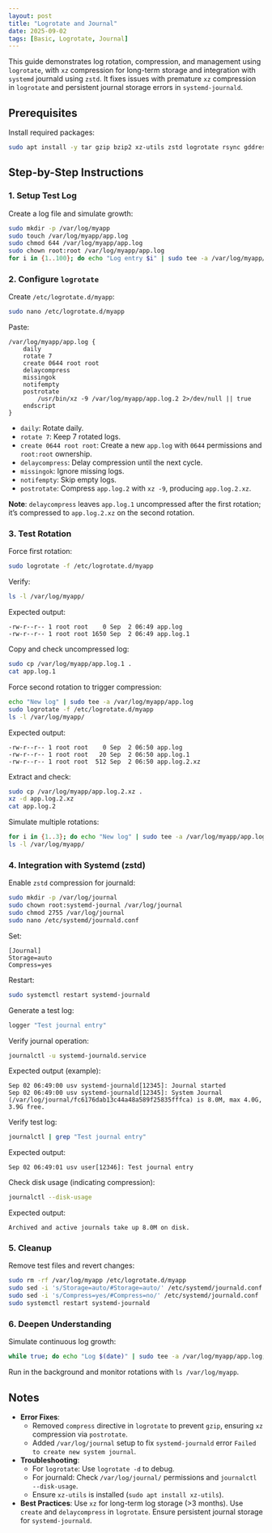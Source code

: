 ```yaml
---
layout: post
title: "Logrotate and Journal"
date: 2025-09-02
tags: [Basic, Logrotate, Journal]
---
```


This guide demonstrates log rotation, compression, and management using `logrotate`, with `xz` compression for long-term storage and integration with `systemd` journald using `zstd`. It fixes issues with premature `xz` compression in `logrotate` and persistent journal storage errors in `systemd-journald`.

## Prerequisites

Install required packages:

```bash
sudo apt install -y tar gzip bzip2 xz-utils zstd logrotate rsync gddrescue testdisk extundelete e2fsprogs xfsprogs lvm2
```

## Step-by-Step Instructions

### 1. Setup Test Log

Create a log file and simulate growth:

```bash
sudo mkdir -p /var/log/myapp
sudo touch /var/log/myapp/app.log
sudo chmod 644 /var/log/myapp/app.log
sudo chown root:root /var/log/myapp/app.log
for i in {1..100}; do echo "Log entry $i" | sudo tee -a /var/log/myapp/app.log; done
```

### 2. Configure `logrotate`

Create `/etc/logrotate.d/myapp`:

```bash
sudo nano /etc/logrotate.d/myapp
```

Paste:

```
/var/log/myapp/app.log {
    daily
    rotate 7
    create 0644 root root
    delaycompress
    missingok
    notifempty
    postrotate
        /usr/bin/xz -9 /var/log/myapp/app.log.2 2>/dev/null || true
    endscript
}
```

- `daily`: Rotate daily.
- `rotate 7`: Keep 7 rotated logs.
- `create 0644 root root`: Create a new `app.log` with `0644` permissions and `root:root` ownership.
- `delaycompress`: Delay compression until the next cycle.
- `missingok`: Ignore missing logs.
- `notifempty`: Skip empty logs.
- `postrotate`: Compress `app.log.2` with `xz -9`, producing `app.log.2.xz`.

**Note**: `delaycompress` leaves `app.log.1` uncompressed after the first rotation; it’s compressed to `app.log.2.xz` on the second rotation.

### 3. Test Rotation

Force first rotation:

```bash
sudo logrotate -f /etc/logrotate.d/myapp
```

Verify:

```bash
ls -l /var/log/myapp/
```

Expected output:

```
-rw-r--r-- 1 root root    0 Sep  2 06:49 app.log
-rw-r--r-- 1 root root 1650 Sep  2 06:49 app.log.1
```

Copy and check uncompressed log:

```bash
sudo cp /var/log/myapp/app.log.1 .
cat app.log.1
```

Force second rotation to trigger compression:

```bash
echo "New log" | sudo tee -a /var/log/myapp/app.log
sudo logrotate -f /etc/logrotate.d/myapp
ls -l /var/log/myapp/
```

Expected output:

```
-rw-r--r-- 1 root root    0 Sep  2 06:50 app.log
-rw-r--r-- 1 root root   20 Sep  2 06:50 app.log.1
-rw-r--r-- 1 root root  512 Sep  2 06:50 app.log.2.xz
```

Extract and check:

```bash
sudo cp /var/log/myapp/app.log.2.xz .
xz -d app.log.2.xz
cat app.log.2
```

Simulate multiple rotations:

```bash
for i in {1..3}; do echo "New log" | sudo tee -a /var/log/myapp/app.log; sudo logrotate -f /etc/logrotate.d/myapp; done
ls -l /var/log/myapp/
```

### 4. Integration with Systemd (zstd)

Enable `zstd` compression for journald:

```bash
sudo mkdir -p /var/log/journal
sudo chown root:systemd-journal /var/log/journal
sudo chmod 2755 /var/log/journal
sudo nano /etc/systemd/journald.conf
```

Set:

```
[Journal]
Storage=auto
Compress=yes
```

Restart:

```bash
sudo systemctl restart systemd-journald
```

Generate a test log:

```bash
logger "Test journal entry"
```

Verify journal operation:

```bash
journalctl -u systemd-journald.service
```

Expected output (example):

```
Sep 02 06:49:00 usv systemd-journald[12345]: Journal started
Sep 02 06:49:00 usv systemd-journald[12345]: System Journal (/var/log/journal/fc6176dab13c44a48a589f25835fffca) is 8.0M, max 4.0G, 3.9G free.
```

Verify test log:

```bash
journalctl | grep "Test journal entry"
```

Expected output:

```
Sep 02 06:49:01 usv user[12346]: Test journal entry
```

Check disk usage (indicating compression):

```bash
journalctl --disk-usage
```

Expected output:

```
Archived and active journals take up 8.0M on disk.
```

### 5. Cleanup

Remove test files and revert changes:

```bash
sudo rm -rf /var/log/myapp /etc/logrotate.d/myapp
sudo sed -i 's/Storage=auto/#Storage=auto/' /etc/systemd/journald.conf
sudo sed -i 's/Compress=yes/#Compress=no/' /etc/systemd/journald.conf
sudo systemctl restart systemd-journald
```

### 6. Deepen Understanding

Simulate continuous log growth:

```bash
while true; do echo "Log $(date)" | sudo tee -a /var/log/myapp/app.log; sleep 60; done
```

Run in the background and monitor rotations with `ls /var/log/myapp`.

## Notes

- **Error Fixes**:
  - Removed `compress` directive in `logrotate` to prevent `gzip`, ensuring `xz` compression via `postrotate`.
  - Added `/var/log/journal` setup to fix `systemd-journald` error `Failed to create new system journal`.
- **Troubleshooting**:
  - For `logrotate`: Use `logrotate -d` to debug.
  - For journald: Check `/var/log/journal/` permissions and `journalctl --disk-usage`.
  - Ensure `xz-utils` is installed (`sudo apt install xz-utils`).
- **Best Practices**: Use `xz` for long-term log storage (>3 months). Use `create` and `delaycompress` in `logrotate`. Ensure persistent journal storage for `systemd-journald`.
